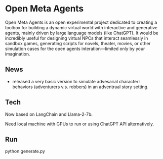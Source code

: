 # Open Meta Agents
Open Meta Agents is an open experimental project dedicated to creating a toolbox for building a dynamic virtual world with interactive and generative agents, mainly driven by large language models (like ChatGPT). It would be incredibly useful for designing virtual NPCs that interact seamlessly in sandbox games, generating scripts for novels, theater, movies, or other simulation cases for the open agents interation—limited only by your imagination.

## News
- released a very basic version to simulate advesarial characterr behaviors (adventurers v.s. robbers) in an adventrual story setting.

## Tech
Now based on LangChain and Llama-2-7b. 

Need local machine with GPUs to run or using ChatGPT API alternatively.

## Run
python generate.py